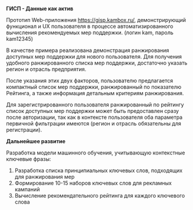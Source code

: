 **ГИСП - Данные как актив**

Прототип Web-приложения https://gisp.kambox.ru/, демонстрирующий функционал и UX пользователя в процессе автоматизированного вычисления рекомендуемых мер поддержки.
(логин kam, пароль kam12345)

В качестве примера реализована демонстрация ранжирования доступных мер поддержки для нового пользователя. Для получения удобного ранжированного списка мер поддержки, достаточно указать регион и отрасль предприятия.

После указания этих двух факторов, пользователю предлагается компактный список мер поддержки, ранжированный по показателю Рейтинга, а также информация детальным критериям ранжирования.

Для зарегистрированного пользователя ранжированный по рейтингу список доступных мер поддержки может быть предоставлен сразу после авторизации, так как в контексте пользователя оба параметра первичной фильтрации имеются (регион и отрасль обязательны для регистрации).


**Дальнейшее развитие**

Разработка модели машинного обучения, учитывающую контекстные ключевые фразы:
1. Разработка списка принципиальных ключевых слов, подходящих для ранжирования мер
2. Формирование 10-15 наборов ключевых слов для рекламных кампаний
3. Вычисление рекомендательного рейтинга для каждого ключевого слова
